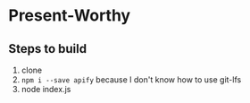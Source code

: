 # Present-Worthy

## Steps to build
1. clone
2. `npm i --save apify` because I don't know how to use git-lfs
3. node index.js
